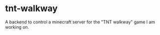 tnt-walkway
===========

A backend to control a minecraft server for the "TNT walkway" game I am working on.
